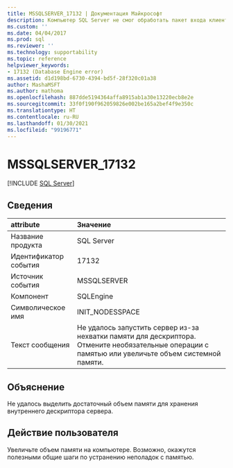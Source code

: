 ```yaml
---
title: MSSQLSERVER_17132 | Документация Майкрософт
description: Компьютер SQL Server не смог обработать пакет входа клиента. См. объяснение ошибки и возможные способы ее устранения.
ms.custom: ''
ms.date: 04/04/2017
ms.prod: sql
ms.reviewer: ''
ms.technology: supportability
ms.topic: reference
helpviewer_keywords:
- 17132 (Database Engine error)
ms.assetid: d1d198bd-6730-4394-bd5f-28f320c01a38
author: MashaMSFT
ms.author: mathoma
ms.openlocfilehash: 887dde5194364affa8915ab1a30e13220ecb8e2e
ms.sourcegitcommit: 33f0f190f962059826e002be165a2bef4f9e350c
ms.translationtype: HT
ms.contentlocale: ru-RU
ms.lasthandoff: 01/30/2021
ms.locfileid: "99196771"
---
```

# <a name="mssqlserver_17132"></a>MSSQLSERVER_17132
 [!INCLUDE [SQL Server](../../includes/applies-to-version/sqlserver.md)]
  
## <a name="details"></a>Сведения  
  
| attribute | Значение |  
| :-------- | :---- |  
|Название продукта|SQL Server|  
|Идентификатор события|17132|  
|Источник события|MSSQLSERVER|  
|Компонент|SQLEngine|  
|Символическое имя|INIT_NODESSPACE|  
|Текст сообщения|Не удалось запустить сервер из-за нехватки памяти для дескриптора. Отмените необязательные операции с памятью или увеличьте объем системной памяти.|  
  
## <a name="explanation"></a>Объяснение  
Не удалось выделить достаточный объем памяти для хранения внутреннего дескриптора сервера.  
  
## <a name="user-action"></a>Действие пользователя  
Увеличьте объем памяти на компьютере. Возможно, окажутся полезными общие шаги по устранению неполадок с памятью.  
  
